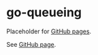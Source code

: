 # go-queueing

Placeholder for [GitHub pages].

See [GitHub page].

[GitHub page]: https://garage.senzing.com/go-queueing
[GitHub pages]: https://pages.github.com/
